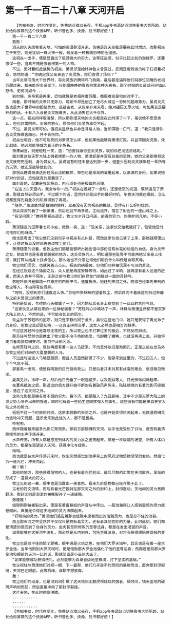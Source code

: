 # 第一千一百二十八章 天河开启
        【告知书友，时代在变化，免费站点难以长存，手机app多书源站点切换看书大势所趋，站长给你推荐的这个换源APP，听书音色多、换源、找书都好使！】
       第一千一百二十八章
       熊熊！
       滔天的火炎席卷着天地，可怕的高温弥漫开来，仿佛是连天空都是要在此时燃烧，而那祝焱立于天空，则是犹如一尊火神一般，散发着一种极端恐怖的压迫感。
       这祝焱一出手，便是显露出了极其强大的实力，这等压迫感，似乎比起之前的迦楼罗，还要强悍一些，当真不愧是强者榜第一的人物。
       不过，面对着如此强势的祝焱，萧潇却是始终神色未曾变过，反而是用戏谑的眸子扫视着祝焱，悠然的道：“你确定我父亲真去了炎灵族，你们收得了场吗？”
       当年炎帝闯荡大千世界时，将炎灵族折腾得鸡飞狗跳，最后甚至逼得他们将那位沉睡的老祖苏醒过来，都未能将炎帝留下，只能眼睁睁的看着他拿着神火离去，那个时候的炎帝就已经如此恐怖，更何况如今...
       到时候，炎帝若是再来，恐怕就算是老祖再度苏醒，都很难会是他的对手了。
       再者，那时候的炎帝并无势力，可如今却是创立了无尽火域这一恐怖的超级势力，虽说炎灵族也是大千世界中的超级势力，底蕴古老，从传承岁月来看，绝对碾压无尽火域，可如果真是要开战的话，十有八九会是炎灵族覆灭，从此消失在大千世界。
       这一点，祝焱同样很清楚，所以那弥漫天地的火炎都是在此时滞了一下，虽说他不愿意承认，但也非常明白，炎帝的怒火，恐怕他们炎灵族承受不起。
       不过，虽说炎帝可怕，但祝焱显然也并非是寻常人物，当即深吸一口气，道：“我只是请你去炎灵族做客而已，并不会伤你。”
       祝焱也明白，他不可能真的对萧潇怎么样，但如果他能够将萧潇打败，并且带回炎灵族，凭此战绩，他必然能够成为真正的少族长。
       萧潇闻言，则是轻轻一笑，道：“想要我跟你去炎灵族，就怕你还没这资格呢。”
       面对着这位天罗大陆上强者榜第一的人物，萧潇却是并没有丝毫的忌惮，她的父亲能够将这炎灵族死死压制，身为其女儿，虽说她暂时还未曾达到那一步，但至少压制炎灵族年轻一辈所有的天骄，她还是能够做到的。
       那祝焱瞧得萧潇这份轻风云淡的模样，神色也是渐渐的凝重起来，以萧潇的身份，如果说她好对付的话，恐怕就真的是蠢货了。
       面对着她，就算是强如祝焱，内心深处也是极其的忌惮。
       “在这上古天宫内，我会与你一战。”祝焱在迟疑了一会后，还是低沉的说道，既然遇见了萧潇，那就自然必须出手，不过眼下的话，显然并非是出手的最好时机，毕竟天河就在眼前，怎么说都是得先将此次的机缘得到了再说。
       “随你。”萧潇依然是慵懒的模样，丝毫没有因为祝焱的挑战，显得有什么好担忧的。
       祝焱深深的看了一眼萧潇，然后也就不再多说，主动退开，落在了附近的一座山峰之上。
       “有没问题？”瞧得那祝焱退走，牧尘方才开口问道，前者的实力，的确非同凡响，不容小觑。
       萧潇随意的逗弄着七彩小蛇，微微一笑，道：“没关系，这家伙交给我就好了，包管他没时间找你们的麻烦。”
       她也是看出了牧尘他们之前似乎与祝焱有点纠葛，既然这家伙自己凑了上来，那她就顺便出手，让得这祝焱没时间再去烦牧尘他们。
       萧潇随意的说着，但牧尘他们都是能够听出她言语中那份没有丝毫的动摇的自信，身为炎帝之女，她自然也是有着她骄傲的地方，这炎灵族的人，明知道那些耻辱不可能再她父亲身上找回，就打算从她身上找点信心，那么她也不介意让得他们明白什么叫做是自取其辱。
       牧尘他们闻言，也就笑着点点头，祝焱的确很强，但他们同样相信深不可测的萧潇。
       在经过祝焱这个插曲之后，众人便是再度安静等待，如此过了半晌，就再度有着人迅速的赶来，而来人也并不陌生，正是之前与牧尘他们在登龙门前碰过一面的苏轻吟。
       苏轻吟依旧是脚踏一只狰狞的四翼甲虫，速度极快，她赶到天河之外，瞧得已经率先来到的牧尘等人，不由得有些讶异。
       “呵呵，没想到你们速度这么快。”苏轻吟笑眯眯的望着牧尘，然后目光不着痕迹的扫过林静与之前未曾见过的萧潇。
       特别是后者，令得她心头微震了一下，因为她从后者身上察觉到了一丝丝的危险气息。
       “这家伙又从哪找来的一位神秘强者？”苏轻吟心中嘀咕了一声，林静与萧潇显然都不是天罗大陆上的人，不然的话，不可能会如此的陌生。
       牧尘对于苏轻吟的招呼，则只是平静的回于点头，虽说在登龙门中，她只是获得了青龙弟子的身份，但牧尘丝却是知晓，一旦真正拼命交手，这女人必然也是相当的棘手。
       不过这苏轻吟也是喜怒无常的主，所以牧尘也不打算过多的接近，不然反而麻烦。
       那苏轻吟显然也是瞧出了牧尘那不冷不热的态度，当即撇了撇嘴，也就没再凑上去，开始将美目看向那磅礴天河，美目中异彩闪烁。
       在继苏轻吟之后，很快再度有着一波人马赶来，不出意外依旧是熟面孔，正是之前在龙岛外与牧尘他们对峙的大夏皇朝的人马。
       不过此时这波人马略显狼狈，而且人员显然折损了不少，能够来到这里的，不过四五人，但个个气息不弱。
       那夏禹一出现，便是将阴狠的目光投向牧尘，只是后者并未对其有丝毫的理会，依旧眼目微闭。
       夏禹见状，冷哼一声，然后他目光看了一眼迦楼罗，以及祝焱等人，目光微微闪烁起来。
       在夏禹抵达之后，那遥远的后方就开始不断的有着破风声传来，陆陆续续的有着光影闪掠而至，落在了这天河之外。
       这些光影都是拥有着不弱的实力，最不济，都是踏入了九品巅峰，其中不少是天罗大陆上的顶尖势力培养出来的强者，同时也有着一些陌生但同样强大的面孔，那些很有可能是来自天罗大陆之外的势力。
       短短不过一个时辰的时间，这原本寂静的天河之外，也是开始变得热闹起来，无数道磅礴灵力波动冲天而起，显示出来到此处的人，都不是善类。
       哗啦啦。
       而伴随着越来越多光影汇聚而来，那前方那磅礴的天河，似乎也是受到了引动，进而有着清脆嘹亮的水声传荡开来。
       水声传荡，所有人都是感觉到体内的灵力虽之震荡起来，那是一种极端的渴望，所有人体内的灵力，都是在渴望进入天河，获得净化与提炼。
       嗡嗡。
       而也就是在水声传荡开来时，牧尘突然感觉到他手背上的风府之物信物渐渐的发热，然后化为一道光芒，冲天而起。
       唰！唰！
       其他的地方，那些获得信物的人，也是有着光芒射出，最后尽数的汇聚在天河直外，渐渐的形成了一道巨大的符文。
       牧尘见到这一幕，眼中也是流露出一抹喜色，看来九府信物都已经齐聚于此了。
       古老的符文流转，而后有着光芒投射在那天河之外的封印上，封印震动，天地间的灵力蒸腾翻滚，那封印则是渐渐的被撕裂开了一道缝隙。
       轰隆隆！
       缝隙刚刚被撕裂出来，便是有着雷暴般的声音从中传出，一股浩瀚得让人感到震惊的灵力席卷而出，直接是令得这天地间的灵力沸腾起来。
       “好精纯的灵力。”萧潇她们感应着那自缝隙中席卷而出的浩瀚灵力，也是忍不住的动容。
       而且那天河之中显然并不仅仅只是拥有着灵力，还有着其他玄妙的力量，此时此刻，她们都是清楚的感应到了自身的灵力，血肉甚至所修炼的至尊法身，都是在发出渴望的声音。
       如果能够在这天河中洗礼，那必然是从内到外，包括至尊法身，对将会获得脱胎换骨般的变化。
       牧尘也是忍不住的舔了舔嘴，眼中满是火热之色，在他们大罗天域中，其实也是有着一座大罗金池，当年他刚到大罗天域时，便是借助那大罗金池强化了他的至尊法身，然而若是将那大罗金池和眼前的天河一比的话，那就简直是小巫见大巫了。
       “如果能够成功获得洗礼，必然能够为自身晋级地至尊境，打下坚实的基础。”
       牧尘视线与萧潇她们对视一眼，下一霎那，他们几乎是不约而同的暴射而出，直奔那封印裂缝，天河已在眼前，此等机缘，谁都不想放弃。
       轰！
       牧尘他们的动身，也是顷刻间引爆了这天地间无数虎视眈眈的强者，顿时间，铺天盖地的破风声响彻而起，然后直接冲向了那封印裂缝。
       这片天地，在此时彻底沸腾。
       ...........
       ......
       ...........
       【告知书友，时代在变化，免费站点难以长存，手机app多书源站点切换看书大势所趋，站长给你推荐的这个换源APP，听书音色多、换源、找书都好使！】